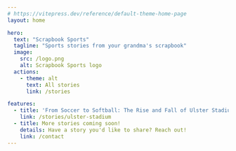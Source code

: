 ```yaml
---
# https://vitepress.dev/reference/default-theme-home-page
layout: home

hero:
  text: "Scrapbook Sports"
  tagline: "Sports stories from your grandma's scrapbook"
  image:
    src: /logo.png
    alt: Scrapbook Sports logo
  actions:
    - theme: alt
      text: All stories
      link: /stories

features:
  - title: 'From Soccer to Softball: The Rise and Fall of Ulster Stadium'
    link: /stories/ulster-stadium
  - title: More stories coming soon!
    details: Have a story you'd like to share? Reach out!
    link: /contact
---
```


